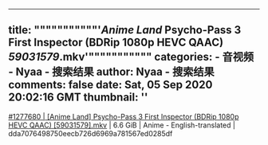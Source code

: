 
---
title: """""""""""'_Anime Land_ Psycho-Pass 3 First Inspector (BDRip 1080p HEVC QAAC) _59031579_.mkv'"""""""""""
categories: 
    - 音视频
    - Nyaa - 搜索结果
author: Nyaa - 搜索结果
comments: false
date: Sat, 05 Sep 2020 20:02:16 GMT
thumbnail: ''
---

<div>   
<a href="https://nyaa.si/view/1277680">#1277680 | [Anime Land] Psycho-Pass 3 First Inspector (BDRip 1080p HEVC QAAC) [59031579].mkv</a> | 6.6 GiB | Anime - English-translated | dda7076498750eecb726d6969a781567ed0285df  
</div>
            